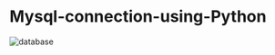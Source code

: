# Mysql-connection-using-Python
![database](https://user-images.githubusercontent.com/94622826/213449017-a76c10a7-91c6-4cb9-9430-a75d56bd26af.png)
